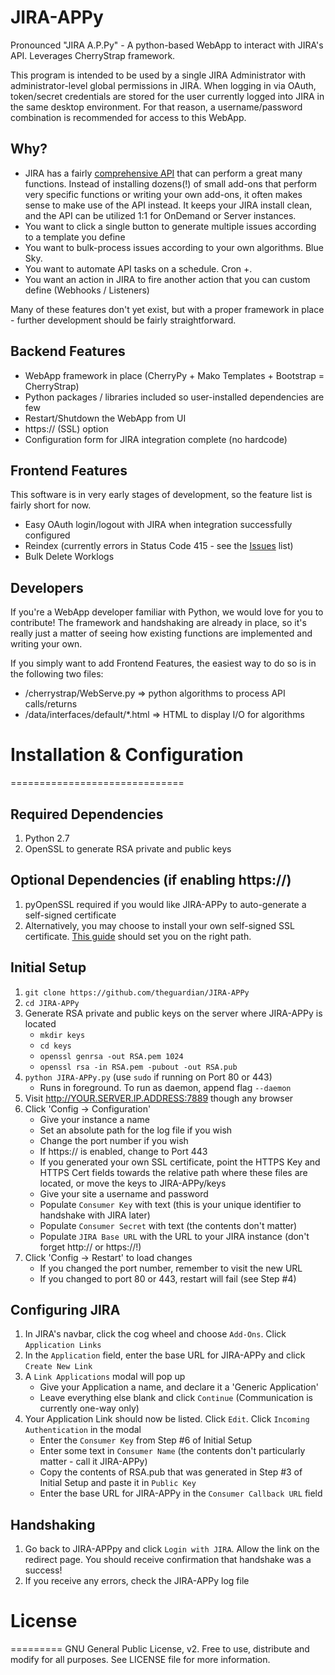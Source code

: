 JIRA-APPy
=========

Pronounced "JIRA A.P.Py" - A python-based WebApp to interact with JIRA's API. Leverages CherryStrap framework.

This program is intended to be used by a single JIRA Administrator with administrator-level global permissions in JIRA. 
When logging in via OAuth, token/secret credentials are stored for the user currently logged into JIRA in the same 
desktop environment. For that reason, a username/password combination is recommended for access to this WebApp.

## Why?
* JIRA has a fairly [comprehensive API](https://docs.atlassian.com/jira/REST/latest/) that can perform a great many functions. 
Instead of installing dozens(!) of small add-ons that perform very specific functions or writing your own add-ons, 
it often makes sense to make use of the API instead. It keeps your JIRA install clean, and the API can be utilized 
1:1 for OnDemand or Server instances.
* You want to click a single button to generate multiple issues according to a template you define
* You want to bulk-process issues according to your own algorithms.  Blue Sky.
* You want to automate API tasks on a schedule. Cron +.
* You want an action in JIRA to fire another action that you can custom define (Webhooks / Listeners)

Many of these features don't yet exist, but with a proper framework in place - further development should be fairly
straightforward.

## Backend Features
* WebApp framework in place (CherryPy + Mako Templates + Bootstrap = CherryStrap)
* Python packages / libraries included so user-installed dependencies are few
* Restart/Shutdown the WebApp from UI
* https:// (SSL) option
* Configuration form for JIRA integration complete (no hardcode)

## Frontend Features
This software is in very early stages of development, so the feature list is fairly short for now.
* Easy OAuth login/logout with JIRA when integration successfully configured
* Reindex (currently errors in Status Code 415 - see the [Issues](https://github.com/theguardian/JIRA-APPy/issues) list)
* Bulk Delete Worklogs

## Developers
If you're a WebApp developer familiar with Python, we would love for you to contribute! The framework and handshaking
are already in place, so it's really just a matter of seeing how existing functions are implemented and writing your own.

If you simply want to add Frontend Features, the easiest way to do so is in the following two files:
* /cherrystrap/WebServe.py => python algorithms to process API calls/returns
* /data/interfaces/default/*.html => HTML to display I/O for algorithms

# Installation & Configuration
==============================
## Required Dependencies
1. Python 2.7
2. OpenSSL to generate RSA private and public keys

## Optional Dependencies (if enabling https://)
1. pyOpenSSL required if you would like JIRA-APPy to auto-generate a self-signed certificate
2. Alternatively, you may choose to install your own self-signed SSL certificate. [This guide](https://www.digitalocean.com/community/tutorials/how-to-create-a-ssl-certificate-on-nginx-for-ubuntu-12-04) should set you on the right path.

## Initial Setup
1. `git clone https://github.com/theguardian/JIRA-APPy`
2. `cd JIRA-APPy`
3. Generate RSA private and public keys on the server where JIRA-APPy is located
	* `mkdir keys`
	* `cd keys`
	* `openssl genrsa -out RSA.pem 1024`
	* `openssl rsa -in RSA.pem -pubout -out RSA.pub`
4. `python JIRA-APPy.py` (use `sudo` if running on Port 80 or 443)
	* Runs in foreground. To run as daemon, append flag `--daemon`
5. Visit http://YOUR.SERVER.IP.ADDRESS:7889 though any browser
6. Click 'Config -> Configuration'
	* Give your instance a name
	* Set an absolute path for the log file if you wish
	* Change the port number if you wish
	* If https:// is enabled, change to Port 443
	* If you generated your own SSL certificate, point the HTTPS Key and HTTPS Cert fields towards the relative path where these files are located, 
	or move the keys to JIRA-APPy/keys
	* Give your site a username and password
	* Populate `Consumer Key` with text (this is your unique identifier to handshake with JIRA later)
	* Populate `Consumer Secret` with text (the contents don't matter)
	* Populate `JIRA Base URL` with the URL to your JIRA instance (don't forget http:// or https://!)
7. Click 'Config -> Restart' to load changes
	* If you changed the port number, remember to visit the new URL
	* If you changed to port 80 or 443, restart will fail (see Step #4)

## Configuring JIRA
1. In JIRA's navbar, click the cog wheel and choose `Add-Ons`. Click `Application Links`
2. In the `Application` field, enter the base URL for JIRA-APPy and click `Create New Link`
3. A `Link Applications` modal will pop up
	* Give your Application a name, and declare it a 'Generic Application'
	* Leave everything else blank and click `Continue` (Communication is currently one-way only)
4. Your Application Link should now be listed.  Click `Edit`. Click `Incoming Authentication` in the modal
	* Enter the `Consumer Key` from Step #6 of Initial Setup
	* Enter some text in `Consumer Name` (the contents don't particularly matter - call it JIRA-APPy)
	* Copy the contents of RSA.pub that was generated in Step #3 of Initial Setup and paste it in `Public Key`
	* Enter the base URL for JIRA-APPy in the `Consumer Callback URL` field

## Handshaking
1. Go back to JIRA-APPpy and click `Login with JIRA`. Allow the link on the redirect page. You should receive confirmation that
handshake was a success!
2. If you receive any errors, check the JIRA-APPy log file

# License
=========
GNU General Public License, v2.  Free to use, distribute and modify for all purposes.  See LICENSE file for more information. 